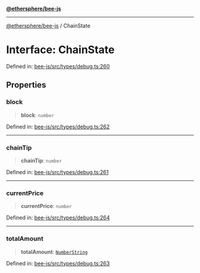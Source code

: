 [**@ethersphere/bee-js**](../Overview.md)

***

[@ethersphere/bee-js](../Overview.md) / ChainState

# Interface: ChainState

Defined in: [bee-js/src/types/debug.ts:260](https://github.com/ethersphere/bee-js/blob/3abbe2b1b264d6b586511a56e93badb2236bd09d/src/types/debug.ts#L260)

## Properties

### block

> **block**: `number`

Defined in: [bee-js/src/types/debug.ts:262](https://github.com/ethersphere/bee-js/blob/3abbe2b1b264d6b586511a56e93badb2236bd09d/src/types/debug.ts#L262)

***

### chainTip

> **chainTip**: `number`

Defined in: [bee-js/src/types/debug.ts:261](https://github.com/ethersphere/bee-js/blob/3abbe2b1b264d6b586511a56e93badb2236bd09d/src/types/debug.ts#L261)

***

### currentPrice

> **currentPrice**: `number`

Defined in: [bee-js/src/types/debug.ts:264](https://github.com/ethersphere/bee-js/blob/3abbe2b1b264d6b586511a56e93badb2236bd09d/src/types/debug.ts#L264)

***

### totalAmount

> **totalAmount**: [`NumberString`](../type-aliases/NumberString.md)

Defined in: [bee-js/src/types/debug.ts:263](https://github.com/ethersphere/bee-js/blob/3abbe2b1b264d6b586511a56e93badb2236bd09d/src/types/debug.ts#L263)
